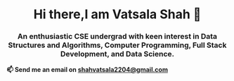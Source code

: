 <h1 align='center'><b> Hi there,I am Vatsala Shah 👋</h1>

<!--
**v2722/v2722** is a ✨ _special_ ✨ repository because its `README.md` (this file) appears on your GitHub profile.

Here are some ideas to get you started:

- 🔭 I’m currently working on ...
- 🌱 I’m currently learning ...
- 👯 I’m looking to collaborate on ...
- 🤔 I’m looking for help with ...
- 💬 Ask me about ...
- 📫 How to reach me: ...
- 😄 Pronouns: ...
- ⚡ Fun fact: ...
![image](https://github.com/v2722/v2722/assets/142294146/742f40ae-412b-46d6-9e80-38d505cd731c)
-->
<h3 style="text-align: center;">An enthusiastic CSE undergrad with keen interest in Data Structures and Algorithms, Computer Programming, Full Stack Development, and Data Science.</h3>


📫 Send me an email on **shahvatsala2204@gmail.com**





